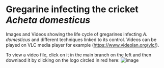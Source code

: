# Gregarine infecting the cricket _Acheta domesticus_

Images and Videos showing the life cycle of gregarines infecting _A. domesticus_ and different techniques linked to its control. Videos can be played on VLC media player for example (https://www.videolan.org/vlc/).

To view a video file, click on it in the main branch on the left and then downlaod it by clicking on the logo circled in red here:
![image](https://github.com/Edouard94/Gregarine/assets/60606060/b3886e13-fd4e-40e4-ad20-ee556bb5d32e)

